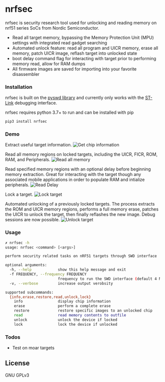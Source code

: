 # nrfsec 

nrfsec is security research tool used for unlocking and reading memory on nrf51 series SoCs from Nordic Semiconductor. 

  - Read all target memory, bypassing the Memory Protection Unit (MPU) settings with integrated read gadget searching
  - Automated unlock feature: read all program and UICR memory, erase all memory, patch UICR image, reflash target into unlocked state
  - boot delay command flag for interacting with target prior to performing memory read, allow for RAM dumps
  - All firmware images are saved for importing into your favorite disassembler 

### Installation

nrfsec is built on the [pyswd library](https://github.com/cortexm/pyswd/) and currently only works with the [ST-Link](https://www.adafruit.com/product/2548) debugging interface.

nrfsec requires python 3.7+ to run and can be installed with pip

```sh
pip3 install nrfsec
```
### Demo
Extract useful target information.
![Get chip information](https://raw.githubusercontent.com/buildxyz-git/nrfsec/master/images/nrfsec_info.gif)

Read all memory regions on locked targets, including the UICR, FICR, ROM, RAM, and Peripherals.
![Read all memory](https://raw.githubusercontent.com/buildxyz-git/nrfsec/master/images/nrfsec_readall.gif)

Read specified memory regions with an optional delay before beginning memory extraction. Great for interacting with the target though any associated mobile applications in order to populate RAM and intialize peripherals.
![Read Delay](https://raw.githubusercontent.com/buildxyz-git/nrfsec/master/images/nrfsec_read_delay.gif)

Lock a target.
![Lock target](https://raw.githubusercontent.com/buildxyz-git/nrfsec/master/images/locktarget.gif)

Automated unlocking of a previously locked targets. The process extracts the ROM and UICR memory regions, performs a full memory erase, patches the UICR to unlock the target, then finally reflashes the new image. Debug sessions are now possible.
![Unlock target](https://raw.githubusercontent.com/buildxyz-git/nrfsec/master/images/unlock.gif)

### Usage
```sh
✗ nrfsec -h
usage: nrfsec <command> [<args>]

perform security related tasks on nRF51 targets through SWD interface

optional arguments:
  -h, --help            show this help message and exit
  -f FREQUENCY, --frequency FREQUENCY
                        frequency to run the SWD interface (default 4 MHz)
  -v, --verbose         increase output verobsity

supported subcommands:
  {info,erase,restore,read,unlock,lock}
    info                display chip information
    erase               perform a complete erase
    restore             restore specific images to an unlocked chip
    read                read memory contents to outfile
    unlock              unlock the device if locked
    lock                lock the device if unlocked
```

### Todos

 - Test on moar targets

License
----

GNU GPLv3 

